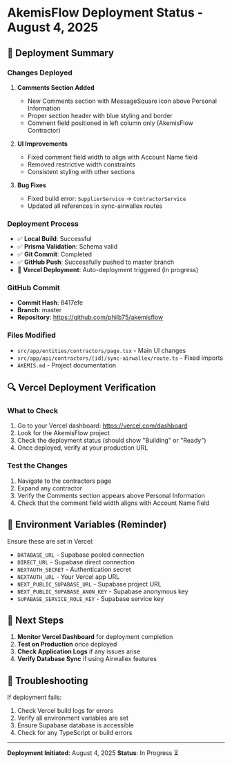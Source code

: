 # AkemisFlow Deployment Status - August 4, 2025

## 🚀 Deployment Summary

### Changes Deployed
1. **Comments Section Added**
   - New Comments section with MessageSquare icon above Personal Information
   - Proper section header with blue styling and border
   - Comment field positioned in left column only (AkemisFlow Contractor)

2. **UI Improvements**
   - Fixed comment field width to align with Account Name field
   - Removed restrictive width constraints
   - Consistent styling with other sections

3. **Bug Fixes**
   - Fixed build error: `SupplierService` → `ContractorService`
   - Updated all references in sync-airwallex routes

### Deployment Process
- ✅ **Local Build**: Successful
- ✅ **Prisma Validation**: Schema valid
- ✅ **Git Commit**: Completed
- ✅ **GitHub Push**: Successfully pushed to master branch
- 🔄 **Vercel Deployment**: Auto-deployment triggered (in progress)

### GitHub Commit
- **Commit Hash**: 8417efe
- **Branch**: master
- **Repository**: https://github.com/philb75/akemisflow

### Files Modified
- `src/app/entities/contractors/page.tsx` - Main UI changes
- `src/app/api/contractors/[id]/sync-airwallex/route.ts` - Fixed imports
- `AKEMIS.md` - Project documentation

## 🔍 Vercel Deployment Verification

### What to Check
1. Go to your Vercel dashboard: https://vercel.com/dashboard
2. Look for the AkemisFlow project
3. Check the deployment status (should show "Building" or "Ready")
4. Once deployed, verify at your production URL

### Test the Changes
1. Navigate to the contractors page
2. Expand any contractor
3. Verify the Comments section appears above Personal Information
4. Check that the comment field width aligns with Account Name field

## 📝 Environment Variables (Reminder)

Ensure these are set in Vercel:
- `DATABASE_URL` - Supabase pooled connection
- `DIRECT_URL` - Supabase direct connection
- `NEXTAUTH_SECRET` - Authentication secret
- `NEXTAUTH_URL` - Your Vercel app URL
- `NEXT_PUBLIC_SUPABASE_URL` - Supabase project URL
- `NEXT_PUBLIC_SUPABASE_ANON_KEY` - Supabase anonymous key
- `SUPABASE_SERVICE_ROLE_KEY` - Supabase service key

## 🎯 Next Steps

1. **Monitor Vercel Dashboard** for deployment completion
2. **Test on Production** once deployed
3. **Check Application Logs** if any issues arise
4. **Verify Database Sync** if using Airwallex features

## 🚨 Troubleshooting

If deployment fails:
1. Check Vercel build logs for errors
2. Verify all environment variables are set
3. Ensure Supabase database is accessible
4. Check for any TypeScript or build errors

---

**Deployment Initiated**: August 4, 2025
**Status**: In Progress ⏳